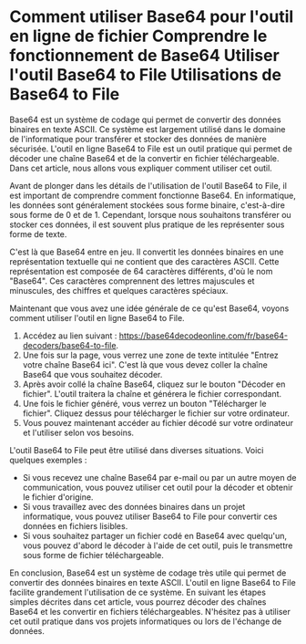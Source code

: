 Comment utiliser Base64 pour l'outil en ligne de fichier Comprendre le fonctionnement de Base64 Utiliser l'outil Base64 to File Utilisations de Base64 to File
==============================================================================================================================================================

Base64 est un système de codage qui permet de convertir des données binaires en texte ASCII. Ce système est largement utilisé dans le domaine de l'informatique pour transférer et stocker des données de manière sécurisée. L'outil en ligne Base64 to File est un outil pratique qui permet de décoder une chaîne Base64 et de la convertir en fichier téléchargeable. Dans cet article, nous allons vous expliquer comment utiliser cet outil.

Avant de plonger dans les détails de l'utilisation de l'outil Base64 to File, il est important de comprendre comment fonctionne Base64. En informatique, les données sont généralement stockées sous forme binaire, c'est-à-dire sous forme de 0 et de 1. Cependant, lorsque nous souhaitons transférer ou stocker ces données, il est souvent plus pratique de les représenter sous forme de texte.

C'est là que Base64 entre en jeu. Il convertit les données binaires en une représentation textuelle qui ne contient que des caractères ASCII. Cette représentation est composée de 64 caractères différents, d'où le nom "Base64". Ces caractères comprennent des lettres majuscules et minuscules, des chiffres et quelques caractères spéciaux.

Maintenant que vous avez une idée générale de ce qu'est Base64, voyons comment utiliser l'outil en ligne Base64 to File.

1. Accédez au lien suivant : <https://base64decodeonline.com/fr/base64-decoders/base64-to-file>.
2. Une fois sur la page, vous verrez une zone de texte intitulée "Entrez votre chaîne Base64 ici". C'est là que vous devez coller la chaîne Base64 que vous souhaitez décoder.
3. Après avoir collé la chaîne Base64, cliquez sur le bouton "Décoder en fichier". L'outil traitera la chaîne et générera le fichier correspondant.
4. Une fois le fichier généré, vous verrez un bouton "Télécharger le fichier". Cliquez dessus pour télécharger le fichier sur votre ordinateur.
5. Vous pouvez maintenant accéder au fichier décodé sur votre ordinateur et l'utiliser selon vos besoins.

L'outil Base64 to File peut être utilisé dans diverses situations. Voici quelques exemples :

- Si vous recevez une chaîne Base64 par e-mail ou par un autre moyen de communication, vous pouvez utiliser cet outil pour la décoder et obtenir le fichier d'origine.
- Si vous travaillez avec des données binaires dans un projet informatique, vous pouvez utiliser Base64 to File pour convertir ces données en fichiers lisibles.
- Si vous souhaitez partager un fichier codé en Base64 avec quelqu'un, vous pouvez d'abord le décoder à l'aide de cet outil, puis le transmettre sous forme de fichier téléchargeable.

En conclusion, Base64 est un système de codage très utile qui permet de convertir des données binaires en texte ASCII. L'outil en ligne Base64 to File facilite grandement l'utilisation de ce système. En suivant les étapes simples décrites dans cet article, vous pourrez décoder des chaînes Base64 et les convertir en fichiers téléchargeables. N'hésitez pas à utiliser cet outil pratique dans vos projets informatiques ou lors de l'échange de données.